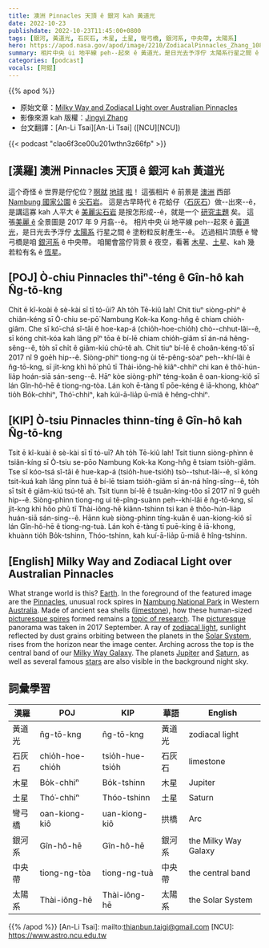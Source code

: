 ```yaml
---
title: 澳洲 Pinnacles 天頂 ê 銀河 kah 黃道光
date: 2022-10-23
publishdate: 2022-10-23T11:45:00+0800
tags: [銀河, 黃道光, 石灰石, 木星, 土星, 彎弓橋, 銀河系, 中央帶, 太陽系]
hero: https://apod.nasa.gov/apod/image/2210/ZodiacalPinnacles_Zhang_1080_annotated.jpg
summary: 相片中央 ùi 地平線 peh--起來 ê 黃道光，是日光去予浮佇 太陽系行星之間 ê 塗粉粒反射產生--ê。
categories: [podcast]
vocals: [阿錕]
---
```


{{% apod %}}

- 原始文章：[Milky Way and Zodiacal Light over Australian Pinnacles](https://apod.nasa.gov/apod/ap221023.html)
- 影像來源 kah 版權：[Jingyi Zhang](mailto:jingyi.tia.zhang@gmail.com)
- 台文翻譯：[An-Li Tsai][An-Li Tsai] ([NCU][NCU])

{{< podcast "clao6f3ce00u201wthn3z66fp" >}}

## [漢羅] 澳洲 Pinnacles 天頂 ê 銀河 kah 黃道光
這个奇怪 ê 世界是佇佗位？[啊][E][就][a] [地][r][球][t] [啦][h]！
這張相片 ê 前景是 [澳洲][Australia] 西部 [Nambung 國家公園][Nambung National Park] ê [尖石岩][Pinnacles]。
這是古早時代 ê 花蛤仔（[石灰石][limestone]）做--出來--ê，是講這寡 kah 人平大 ê [美麗尖石岩][picturesque spires] 是按怎形成--ê，就是一个 [研究主題][topic of research] 矣。
這張[美麗 ê][picturesque] 全景圖是 2017 年 9 月翕--ê。
相片中央 ùi 地平線 peh--起來 ê [黃道光][zodiacal light]，是日光去予浮佇 [太陽系][Solar System] 行星之間 ê 塗粉粒反射產生--ê。
迒過相片頂懸 ê 彎弓橋是咱 [銀河系][Milky Way Galaxy] ê 中央帶。
咱閣會當佇背景 ê 夜空，看著 [木星][Jupiter]、[土星][Saturn]、kah 幾若粒有名 ê [恆星][stars]。

## [POJ] Ò-chiu Pinnacles thiⁿ-téng ê Gîn-hô kah N̂g-tō-kng
Chit ē kî-koài ê sè-kài sī tī tó-ūi? Ah to̍h Tē-kiû lah!
Chit tiuⁿ siòng-phìⁿ ê chiân-kéng sī Ò-chiu se-pō͘ Nambung Kok-ka Kong-hn̂g ê chiam chio̍h-giâm.
Che sī kó͘-chá sî-tāi ê hoe-kap-á (chio̍h-hoe-chio̍h) chò--chhut-lâi--ê, sī kóng chit-kóa kah lâng pîⁿ tōa ê bí-lē chiam chio̍h-giâm sī án-ná hêng-sêng--ê, to̍h sī chi̍t ê giâm-kiú chú-tê ah.
Chit tiuⁿ bí-lē ê choân-kéng-tô͘ sī 2017 nî 9 goe̍h hip--ê.
Siòng-phìⁿ tiong-ng ùi tē-pêng-sòaⁿ peh--khí-lâi ê n̂g-tō-kng, sī ji̍t-kng khì hō͘ phû tī Thài-iông-hē kiâⁿ-chhiⁿ chi kan ê thô͘-hún-lia̍p hoán-siā sán-seng--ê.
Hāⁿ kòe siòng-phìⁿ téng-koân ê oan-kiong-kiô sī lán Gîn-hô-hē ê tiong-ng-tòa.
Lán koh ē-tàng tī pōe-kéng ê iā-khong, khòaⁿ tio̍h Bo̍k-chhiⁿ, Thó͘-chhiⁿ, kah kúi-ā-lia̍p ū-miâ ê hêng-chhiⁿ.


## [KIP] Ò-tsiu Pinnacles thinn-tíng ê Gîn-hô kah N̂g-tō-kng
Tsit ē kî-kuài ê sè-kài sī tī tó-uī? Ah to̍h Tē-kiû lah!
Tsit tiunn siòng-phìnn ê tsiân-kíng sī Ò-tsiu se-pōo Nambung Kok-ka Kong-hn̂g ê tsiam tsio̍h-giâm.
Tse sī kóo-tsá sî-tāi ê hue-kap-á (tsio̍h-hue-tsio̍h) tsò--tshut-lâi--ê, sī kóng tsit-kuá kah lâng pînn tuā ê bí-lē tsiam tsio̍h-giâm sī án-ná hîng-sîng--ê, to̍h sī tsi̍t ê giâm-kiú tsú-tê ah.
Tsit tiunn bí-lē ê tsuân-kíng-tôo sī 2017 nî 9 gue̍h hip--ê.
Siòng-phìnn tiong-ng uì tē-pîng-suànn peh--khí-lâi ê n̂g-tō-kng, sī ji̍t-kng khì hōo phû tī Thài-iông-hē kiânn-tshinn tsi kan ê thôo-hún-lia̍p huán-siā sán-sing--ê.
Hānn kuè siòng-phìnn tíng-kuân ê uan-kiong-kiô sī lán Gîn-hô-hē ê tiong-ng-tuà.
Lán koh ē-tàng tī puē-kíng ê iā-khong, khuànn tio̍h Bo̍k-tshinn, Thóo-tshinn, kah kuí-ā-lia̍p ū-miâ ê hîng-tshinn.

## [English] Milky Way and Zodiacal Light over Australian Pinnacles
What strange world is this?
[E][E][a][a][r][r][t][t][h][h].
In the foreground of the featured image are the [Pinnacles][Pinnacles], unusual rock spires in [Nambung National Park][Nambung National Park] in Western [Australia][Australia].
Made of ancient sea shells ([limestone][limestone]), how these human-sized [picturesque spires][picturesque spires] formed remains a [topic of research].
The [picturesque][picturesque] panorama was taken in 2017 September.
A ray of [zodiacal light][zodiacal light], sunlight reflected by dust grains orbiting between the planets in the [Solar System][Solar System], rises from the horizon near the image center.
Arching across the top is the central band of our [Milky Way Galaxy][Milky Way Galaxy].
The planets [Jupiter][Jupiter] and [Saturn][Saturn], as well as several famous [stars][stars] are also visible in the background night sky.

## 詞彙學習

|漢羅|POJ|KIP|華語|English|
|-|-|-|-|-|
|黃道光|n̂g-tō-kng|n̂g-tō-kng|黃道光|zodiacal light|
|石灰石|chio̍h-hoe-chio̍h|tsio̍h-hue-tsio̍h|石灰石|limestone|
|木星|Bo̍k-chhiⁿ|Bo̍k-tshinn|木星|Jupiter|
|土星|Thó͘-chhiⁿ|Thóo-tshinn|土星|Saturn|
|彎弓橋|oan-kiong-kiô|uan-kiong-kiô|拱橋|Arc|
|銀河系|Gîn-hô-hē|Gîn-hô-hē|銀河系|the Milky Way Galaxy|
|中央帶|tiong-ng-tòa|tiong-ng-tuà|中央帶|the central band|
|太陽系|Thài-iông-hē|Thài-iông-hē|太陽系|the Solar System|

{{% /apod %}}
[An-Li Tsai]: mailto:thianbun.taigi@gmail.com
[NCU]: https://www.astro.ncu.edu.tw

[copyright]: https://apod.nasa.gov/apod/fap/lib/about_apod.html#srapply
[License]: https://creativecommons.org/licenses/by/2.0/

[E]:https://apod.nasa.gov/apod/ap150223.html
[a]:https://apod.nasa.gov/apod/ap121017.html
[r]:https://apod.nasa.gov/apod/ap150126.html
[t]:https://apod.nasa.gov/apod/ap150412.html
[h]:https://apod.nasa.gov/apod/ap130505.html
[Pinnacles]:https://en.wikipedia.org/wiki/The_Pinnacles_(Western_Australia)
[Nambung National Park]:https://en.wikipedia.org/wiki/Nambung_National_Park
[Australia]:https://en.wikipedia.org/wiki/Australia
[limestone]:https://www.sciencelearn.org.nz/resources/1420-history-of-limestone-uses-timeline
[picturesque spires]:https://www.youtube.com/watch?v=aHYeFR2RP0I
[topic of research]:https://en.wikipedia.org/wiki/The_Pinnacles_(Western_Australia)
[picturesque]:https://www.dig-in.com.au/wp-content/uploads/2018/03/Happy-dog.jpg
[zodiacal light]:https://apod.nasa.gov/apod/ap140911.html
[Solar System]:http://www.nasa.gov/topics/solarsystem/overview/index.html
[Milky Way Galaxy]:http://www.atlasoftheuniverse.com/galaxy.html
[Jupiter]:https://solarsystem.nasa.gov/planets/jupiter/in-depth/
[Saturn]:https://solarsystem.nasa.gov/planets/saturn/in-depth/
[stars]:https://science.nasa.gov/astrophysics/focus-areas/how-do-stars-form-and-evolve/
